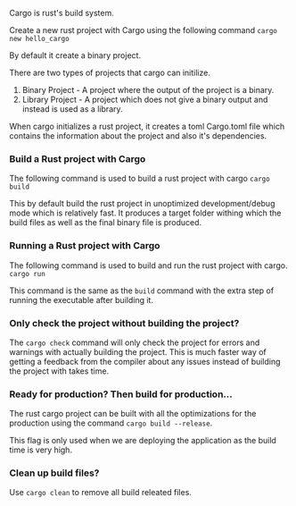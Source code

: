 Cargo is rust's build system.

Create a new rust project with Cargo using the following command
`cargo new hello_cargo`

By default it create a binary project.

There are two types of projects that cargo can initilize.
1. Binary Project - A project where the output of the project is a binary.
2. Library Project - A project which does not give a binary output and instead is used as a library.

When cargo initializes a rust project, it creates a toml Cargo.toml file which contains the information about the project and also it's dependencies.

### Build a Rust project with Cargo
The following command is used to build a rust project with cargo
`cargo build`

This by default build the rust project in unoptimized development/debug mode which is relatively fast.
It produces a target folder withing which the build files as well as the final binary file is produced.

### Running a Rust project with Cargo
The following command is used to build and run the rust project with cargo.
`cargo run`

This command is the same as the `build` command with the extra step of running the executable after building it.

### Only check the project without building the project?
The `cargo check` command will only check the project for errors and warnings with actually building the project. This is much faster way of getting a feedback from the compiler about any issues instead of building the project with takes time.

### Ready for production? Then build for production...
The rust cargo project can be built with all the optimizations for the production using the command `cargo build --release`.

This flag is only used when we are deploying the application as the build time is very high.

### Clean up build files?
Use `cargo clean` to remove all build releated files.
